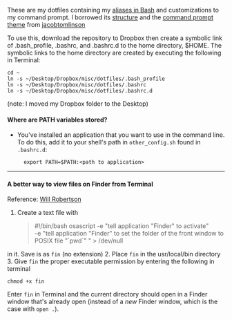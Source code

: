 
These are my dotfiles containing my [aliases in Bash](https://github.com/palpen/dotfiles/blob/master/.bashrc.d/commands.sh) and customizations to my command prompt. I borrowed its [structure](https://github.com/jacobtomlinson/dotfiles) and the [command prompt theme](https://github.com/jacobtomlinson/terminal-piperita) from [jacobtomlinson](https://github.com/jacobtomlinson)

To use this, download the repository to Dropbox then create a symbolic link of .bash_profile, .bashrc, and .bashrc.d to the home directory, $HOME. The symbolic links to the home directory are created by executing the following in Terminal:

    cd ~
    ln -s ~/Desktop/Dropbox/misc/dotfiles/.bash_profile
    ln -s ~/Desktop/Dropbox/misc/dotfiles/.bashrc
    ln -s ~/Desktop/Dropbox/misc/dotfiles/.bashrc.d

(note: I moved my Dropbox folder to the Desktop)

#### Where are PATH variables stored?
* You've installed an application that you want to use in the command line. To do this, add it to your shell's path in `other_config.sh` found in `.bashrc.d`:

        export PATH=$PATH:<path to application>

____

#### A better way to view files on Finder from Terminal
Reference: [Will Robertson](http://willwont.blogspot.ca/2014/05/open-finder-window-from-terminal.html)

1. Create a text file with

    >\#!/bin/bash
    >osascript -e "tell application \"Finder\" to activate" \
      -e "tell application \"Finder\" to set the folder of the front window to POSIX file \"\`pwd\`\" " > /dev/null

in it. Save is as `fin` (no extension)
2. Place `fin` in the usr/local/bin directory
3. Give `fin` the proper executable permission by entering the following in terminal

    chmod +x fin

Enter `fin` in Terminal and the current directory should open in a Finder window that's already open (instead of a *new* Finder window, which is the case with `open .`).